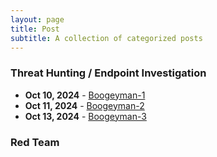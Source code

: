 ```yaml
---
layout: page
title: Post
subtitle: A collection of categorized posts
---
```


### Threat Hunting / Endpoint Investigation
- **Oct 10, 2024** - [Boogeyman-1](_posts/2024-10-10-Boogeyman-1.md)
- **Oct 11, 2024** - [Boogeyman-2](_posts/2024-10-11-Boogeyman-2.md)
- **Oct 13, 2024** - [Boogeyman-3](_posts/2024-10-11-Boogeyman-3.md)


### Red Team

